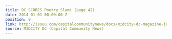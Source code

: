 ```yaml
---
title: DC SCORES Poetry Slam! (page 42)
date: 2014-01-01 00:00:00 Z
position: 9
link: http://issuu.com/capitalcommunitynews/docs/midcity-dc-magazine-january-2014
source: MIDCITY DC (Capital Community News)
---
```


